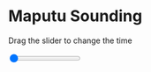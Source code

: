 <h1>Maputu Sounding</h1>
<p>Drag the slider to change the time</p>

<div class="slidecontainer">
<input oninput='setImage(this)' class="slider" type="range" min="0" max="6" value="0" step="1" />
<img id='img'/>
</div>

<script>
var img = document.getElementById('img');
var img_array = ['/assets/images/skwt/skd_maputu_wrfout_d01_2020-06-19_12:00:00.png',
'/assets/images/skwt/skd_maputu_wrfout_d01_2020-06-19_18:00:00.png',
'/assets/images/skwt/skd_maputu_wrfout_d01_2020-06-20_00:00:00.png',
'/assets/images/skwt/skd_maputu_wrfout_d01_2020-06-20_06:00:00.png',
'/assets/images/skwt/skd_maputu_wrfout_d01_2020-06-20_12:00:00.png',
'/assets/images/skwt/skd_maputu_wrfout_d01_2020-06-20_18:00:00.png',];
function setImage(obj)
{
        var value = obj.value;
        img.src = img_array[value];

}
</script>
